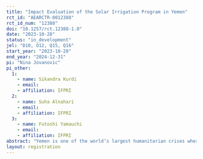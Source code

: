 ```yaml
---
title: "Impact Evaluation of the Solar Irrigation Program in Yemen"
rct_id: "AEARCTR-0012388"
rct_id_num: "12388"
doi: "10.1257/rct.12388-1.0"
date: "2023-10-28"
status: "in_development"
jel: "D10, O12, Q15, Q16"
start_year: "2023-10-28"
end_year: "2024-12-31"
pi: "Nina Jovanovic"
pi_other:
  1:
    - name: Sikandra Kurdi
    - email: 
    - affiliation: IFPRI
  2:
    - name: Suha Alnahari
    - email: 
    - affiliation: IFPRI
  3:
    - name: Futoshi Yamauchi
    - email: 
    - affiliation: IFPRI
abstract: "Yemen is one of the world’s largest humanitarian crises where around 21.6 million people require some form of assistance, and 2.25 million children are estimated to suffer from acute malnutrition. The conditions are expected to deteriorate due to the country’s damaged food systems, local infrastructure, economy, and reliance on seasonal rainfall and groundwater resources for agricultural production. The disruptions caused by the ongoing civil war, a great increase in food commodities prices caused by the Ukraine war, coupled with high prices of and unreliable access to diesel for pumping well water, pose a great risk to country’s food security. This project aims to evaluate the impact of implementing solar-powered water pumps and water-conserving irrigation system on water accessibility, water consumption, irrigation costs, productivity, and livelihoods. We estimate these effects by employing a clustered randomized control trial in Yemen, with one control group and one treatment group in addition to assessing potential spillover impacts."
layout: registration
---
```



